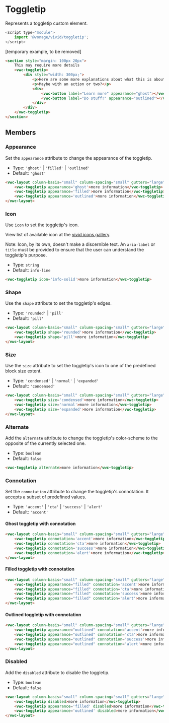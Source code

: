 # Toggletip

Represents a toggletip custom element.

```js
<script type="module">
	import '@vonage/vivid/toggletip';
</script>
```

[temporary example, to be removed]

```html preview full
<section style="margin: 100px 20px">
	This may require more details
	<vwc-toggletip>
		<div style="width: 300px;">
			<p>Here are some more explanations about what this is about and what you want to do.</p>
			<p>Maybe with an action or two?</p>
			<div>
				<vwc-button label="Learn more" appearance="ghost"></vwc-button>
				<vwc-button label="Do stuff!" appearance="outlined"></vwc-button>
			</div>
		</div>
	</vwc-toggletip>
</section>
```

## Members

### Appearance

Set the `appearance` attribute to change the appearance of the toggletip.

- Type: `'ghost'` | `'filled'` | `'outlined'`
- Default: `'ghost'`

```html preview
<vwc-layout column-basis="small" column-spacing="small" gutters="large">
	<vwc-toggletip appearance='ghost'>more information</vwc-toggletip>
	<vwc-toggletip appearance='filled'>more information</vwc-toggletip>
	<vwc-toggletip appearance='outlined'>more information</vwc-toggletip>
</vwc-layout>
```

### Icon

Use `icon` to set the toggletip's icon.

View list of available icon at the [vivid icons gallery](https://icons.vivid.vonage.com).

Note: Icon, by its own, doesn't make a discernible text. An `aria-label` or `title` must be provided to ensure that the user can understand the toggletip's purpose.

- Type: `string`
- Default: `info-line`

```html preview center
<vwc-toggletip icon='info-solid'>more information</vwc-toggletip>
```

### Shape

Use the `shape` attribute to set the toggletip's edges.

- Type: `'rounded'` | `'pill'`
- Default: `'pill'`

```html preview
<vwc-layout column-basis="small" column-spacing="small" gutters="large">
	<vwc-toggletip shape='rounded'>more information</vwc-toggletip>
	<vwc-toggletip shape='pill'>more information</vwc-toggletip>
</vwc-layout>
```

### Size

Use the `size` attribute to set the toggletip's icon to one of the predefined block size extent.

- Type: `'condensed'` | `'normal'` | `'expanded'`
- Default: `'condensed'`

```html preview
<vwc-layout column-basis="small" column-spacing="small" gutters="large">
	<vwc-toggletip size='condensed'>more information</vwc-toggletip>
	<vwc-toggletip size='normal'>more information</vwc-toggletip>
	<vwc-toggletip size='expanded'>more information</vwc-toggletip>
</vwc-layout>
```

### Alternate

Add the `alternate` attribute to change the toggletip's color-scheme to the opposite of the currently selected one.

- Type: `boolean`
- Default: `false`

```html preview center
<vwc-toggletip alternate>more information</vwc-toggletip>
```

### Connotation

Set the `connotation` attribute to change the toggletip's connotation.
It accepts a subset of predefined values.

- Type: `'accent'` | `'cta'` | `'success'` | `'alert'`
- Default: `'accent'`

#### Ghost toggletip with connotation

```html preview
<vwc-layout column-basis="small" column-spacing="small" gutters="large">
	<vwc-toggletip connotation='accent'>more information</vwc-toggletip>
	<vwc-toggletip connotation='cta'>more information</vwc-toggletip>
	<vwc-toggletip connotation='success'>more information</vwc-toggletip>
	<vwc-toggletip connotation='alert'>more information</vwc-toggletip>
</vwc-layout>
```

#### Filled toggletip with connotation

```html preview
<vwc-layout column-basis="small" column-spacing="small" gutters="large">
	<vwc-toggletip appearance="filled" connotation='accent'>more information</vwc-toggletip>
	<vwc-toggletip appearance="filled" connotation='cta'>more information</vwc-toggletip>
	<vwc-toggletip appearance="filled" connotation='success'>more information</vwc-toggletip>
	<vwc-toggletip appearance="filled" connotation='alert'>more information</vwc-toggletip>
</vwc-layout>
```

#### Outlined toggletip with connotation

```html preview
<vwc-layout column-basis="small" column-spacing="small" gutters="large">
	<vwc-toggletip appearance="outlined" connotation='accent'>more information</vwc-toggletip>
	<vwc-toggletip appearance="outlined" connotation='cta'>more information</vwc-toggletip>
	<vwc-toggletip appearance="outlined" connotation='success'>more information</vwc-toggletip>
	<vwc-toggletip appearance="outlined" connotation='alert'>more information</vwc-toggletip>
</vwc-layout>
```

### Disabled

Add the `disabled` attribute to disable the toggletip.

- Type: `boolean`
- Default: `false`

```html preview
<vwc-layout column-basis="small" column-spacing="small" gutters="large">
	<vwc-toggletip disabled>more information</vwc-toggletip>
	<vwc-toggletip appearance='filled' disabled>more information</vwc-toggletip>
	<vwc-toggletip appearance='outlined' disabled>more information</vwc-toggletip>
</vwc-layout>
```
